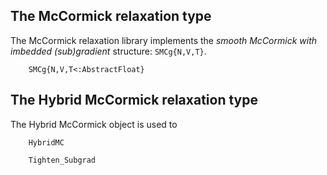 ## **The McCormick relaxation type**
The McCormick relaxation library implements the *smooth McCormick with imbedded (sub)gradient*
structure: `SMCg{N,V,T}`.

```@docs
    SMCg{N,V,T<:AbstractFloat}
```

## **The Hybrid McCormick relaxation type**

The Hybrid McCormick object is used to

```@docs
    HybridMC
```

```@docs
    Tighten_Subgrad
```
